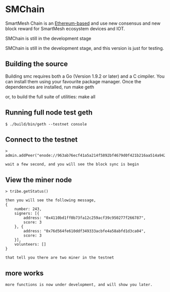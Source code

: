 # SMChain

SmartMesh Chain is an [Ethereum-based](https://github.com/SmartMeshFoundation/SMChain) and use new consensus and new block reward for SmartMesh ecosystem devices and IOT. 


SMChain is still in the development stage

SMChain is still in the development stage, and this version is just for testing.

## Building the source

Building smc requires both a Go (Version 1.9.2 or later) and a C cimpiler. You can install them using your favourite package manager. Once the dependencies are installed, run
    make geth

or, to build the full suite of utilities:
    make all

## Running full node test geth

    $ ./build/bin/geth --testnet console


## Connect to the testnet

    > admin.addPeer("enode://963ab76ecf41a5a214f5892bf4679d0f421b216aa514a942a20d865334689610cb50ceeab8f9fe44404d40eb1b9aa41bb61e2b04485895afb7bc02f1184b0b6d@49.51.11.222:60303")

    wait a few second, and you will see the block sync is begin

## View the miner node
    > tribe.getStatus()

    then you will see the following message,
    {
        number: 243,
        signers: [{
            address: "0x4110bd1ff0b73fa12c259acf39c950277f266787",
            score: 3
        }, {
            address: "0x76d564fe610ddf349333acbfe4a58abfd1d3ca04",
            score: 3
        }],
        volunteers: []
    }

    that tell you there are two miner in the testnet

## more works
    more functions is now under development, and will show you later.

